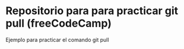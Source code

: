 # Repositorio para para practicar git pull (freeCodeCamp)
Ejemplo para practicar el comando git pull
